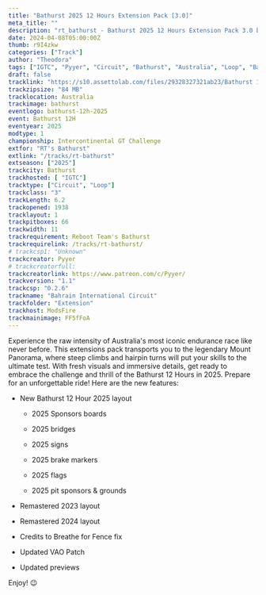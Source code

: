 ```yaml
---
title: "Bathurst 2025 12 Hours Extension Pack [3.0]"
meta_title: ""
description: "rt_bathurst - Bathurst 2025 12 Hours Extension Pack 3.0 by Pyyer for assetto corsa"
date: 2024-04-08T05:00:00Z
thumb: r9I4zkw
categories: ["Track"]
author: "Theodora"
tags: ["IGTC", "Pyyer", "Circuit", "Bathurst", "Australia", "Loop", "Bathurst 12H", "2025"]
draft: false
tracklink: "https://s10.assettolab.com/files/29328327321ab23/Bathurst 12h 2025 Extension 3.0.zip"
trackzipsize: "84 MB"
tracklocation: Australia
trackimage: bathurst
eventlogo: bathurst-12h-2025
event: Bathurst 12H
eventyear: 2025
modtype: 1
championship: Intercontinental GT Challenge
extfor: "RT's Bathurst"
extlink: "/tracks/rt-bathurst"
extseason: ["2025"]
trackcity: Bathurst
trackhosted: [ "IGTC"]
tracktype: ["Circuit", "Loop"]
trackclass: "3" 
trackLength: 6.2
trackopened: 1938
tracklayout: 1
trackpitboxes: 66
trackwidth: 11
trackrequirement: Reboot Team's Bathurst
trackrequirelink: /tracks/rt-bathurst/
# trackcsp1: "Unknown"
trackcreator: Pyyer
# trackcreatorfull: 
trackcreatorlink: https://www.patreon.com/c/Pyyer/
trackversion: "1.1"
trackcsp: "0.2.6"
trackname: "Bahrain International Circuit"
trackfolder: "Extension"
trackhost: ModsFire
trackmainimage: FF5fFoA
---
```


Experience the raw intensity of Australia's most iconic endurance race like never before. 
This extensions pack transports you to the legendary Mount Panorama, where steep climbs and hairpin turns will put your skills to the ultimate test. 
With fresh visuals and immersive details, get ready to embrace the challenge and thrill of the Bathurst 12 Hours in 2025. 
Prepare for an unforgettable ride!
Here are the new features:

- New Bathurst 12 Hour 2025 layout

  - 2025 Sponsors boards
  - 2025 bridges

  - 2025 signs

  - 2025 brake markers

  - 2025 flags

  - 2025 pit sponsors & grounds

- Remastered 2023 layout

- Remastered 2024 layout

- Credits to Breathe for Fence fix

- Updated VAO Patch

- Updated previews


Enjoy! 😉